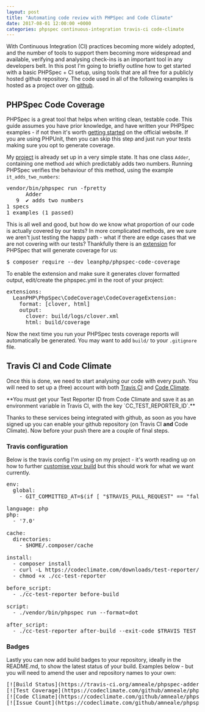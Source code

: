 ```yaml
---
layout: post
title: "Automating code review with PHPSpec and Code Climate"
date: 2017-08-01 12:00:00 +0000
categories: phpspec continuous-integration travis-ci code-climate
---
```

With Continuous Integration (CI) practices becoming more widely adopted, and the number of tools to support them becoming more widespread and available, verifying and analysing check-ins is an important tool in any developers belt.
In this post I'm going to briefly outline how to get started with a basic PHPSpec + CI setup, using tools that are all free for a publicly hosted github repository. The code used in all of the following examples is hosted as a project over on [github](https://github.com/amneale/phpspec-adder).

## PHPSpec Code Coverage
PHPSpec is a great tool that helps when writing clean, testable code. This guide assumes you have prior knowledge, and have written your PHPSpec examples - if not then it's worth [getting started](http://www.phpspec.net/en/stable/manual/getting-started.html) on the official website. If you are using PHPUnit, then you can skip this step and just run your tests making sure you opt to generate coverage.

My [project](https://github.com/amneale/phpspec-adder) is already set up in a very simple state. It has one class `Adder`, containing one method `add` which predictably adds two numbers. Running PHPSpec verifies the behaviour of this method, using the example `it_adds_two_numbers`:
<pre>
vendor/bin/phpspec run -fpretty
      Adder
   9  ✔ adds two numbers
1 specs 
1 examples (1 passed)    
</pre>

This is all well and good, but how do we know what proportion of our code is actually covered by our tests? In more complicated methods, are we sure we aren't just testing the happy path - what if there are edge cases that we are not covering with our tests? Thankfully there is an [extension](https://github.com/leanphp/phpspec-code-coverage) for PHPSpec that will generate coverage for us:
<pre>$ composer require --dev leanphp/phpspec-code-coverage</pre>

To enable the extension and make sure it generates clover formatted output, edit/create the phpspec.yml in the root of your project:
<pre>
extensions:
  LeanPHP\PhpSpec\CodeCoverage\CodeCoverageExtension:
    format: [clover, html]
    output:
      clover: build/logs/clover.xml
      html: build/coverage
</pre>

Now the next time you run your PHPSpec tests coverage reports will automatically be generated. You may want to add `build/` to your `.gitignore` file.

## Travis CI and Code Climate
Once this is done, we need to start analysing our code with every push. You will need to set up a (free) account with both [Travis CI](https://travis-ci.org) and [Code Climate](https://codeclimate.com/).

<div class="well" markdown="span">
**You must get your Test Reporter ID from Code Climate and save it as an environment variable in Travis CI, with the key `CC_TEST_REPORTER_ID`.**
</div>

Thanks to these services being integrated with github, as soon as you have signed up you can enable your github repository (on Travis CI **and** Code Climate). Now before your push there are a couple of final steps.

### Travis configuration
Below is the travis config I'm using on my project - it's worth reading up on how to further [customise your build](https://docs.travis-ci.com/user/customizing-the-build/) but this should work for what we want currently.
<pre>
env:
  global:
    - GIT_COMMITTED_AT=$(if [ "$TRAVIS_PULL_REQUEST" == "false" ]; then git log -1 --pretty=format:%ct; else git log -1 --skip 1 --pretty=format:%ct; fi)

language: php
php:
  - '7.0'

cache:
  directories:
    - $HOME/.composer/cache

install:
  - composer install
  - curl -L https://codeclimate.com/downloads/test-reporter/test-reporter-latest-linux-amd64 > ./cc-test-reporter
  - chmod +x ./cc-test-reporter

before_script:
  - ./cc-test-reporter before-build

script:
  - ./vendor/bin/phpspec run --format=dot

after_script:
  - ./cc-test-reporter after-build --exit-code $TRAVIS_TEST_RESULT
</pre>

### Badges
Lastly you can now add build badges to your repository, ideally in the README.md, to show the latest status of your build. Examples below - but you will need to amend the user and repository names to your own:
<pre>
[![Build Status](https://travis-ci.org/amneale/phpspec-adder.svg?branch=master)](https://travis-ci.org/amneale/phpspec-adder)
[![Test Coverage](https://codeclimate.com/github/amneale/phpspec-adder/badges/coverage.svg)](https://codeclimate.com/github/amneale/phpspec-adder/coverage)
[![Code Climate](https://codeclimate.com/github/amneale/phpspec-adder/badges/gpa.svg)](https://codeclimate.com/github/amneale/phpspec-adder)
[![Issue Count](https://codeclimate.com/github/amneale/phpspec-adder/badges/issue_count.svg)](https://codeclimate.com/github/amneale/phpspec-adder)
</pre>
